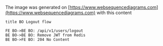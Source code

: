 The image was generated on [https://www.websequencediagrams.com](https://www.websequencediagrams.com)
with this content

```
title BO Logout flow

FE BO->BE BO: /api/v1/users/logout
BE BO->BE BO: Remove JWT from Redis
BE BO->FE BO: 204 No Content

```

